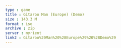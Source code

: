 ```yaml
---
type : game
title : Gitaroo Man (Europe) (Demo)
size : 143.3 M
format : iso
archive : zip
server : myrient
link2 : Gitaroo%20Man%20%28Europe%29%20%28Demo%29
---
```

